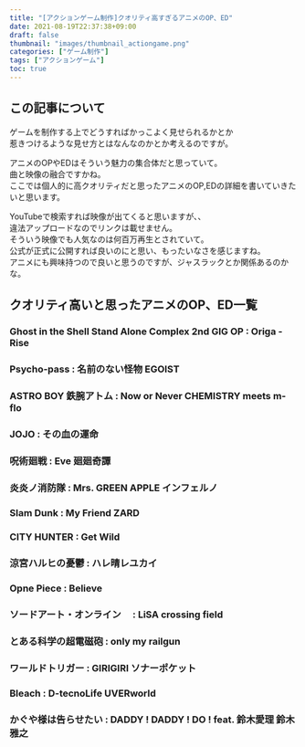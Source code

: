 ```yaml
---
title: "[アクションゲーム制作]クオリティ高すぎるアニメのOP、ED"
date: 2021-08-19T22:37:38+09:00
draft: false
thumbnail: "images/thumbnail_actiongame.png"
categories: ["ゲーム制作"]
tags: ["アクションゲーム"]
toc: true
---
```


## この記事について
ゲームを制作する上でどうすればかっこよく見せられるかとか  
惹きつけるような見せ方とはなんなのかとか考えるのですが。  
  
アニメのOPやEDはそういう魅力の集合体だと思っていて。  
曲と映像の融合ですかね。  
ここでは個人的に高クオリティだと思ったアニメのOP,EDの詳細を書いていきたいと思います。  
  
YouTubeで検索すれば映像が出てくると思いますが、、  
違法アップロードなのでリンクは載せません。  
そういう映像でも人気なのは何百万再生とされていて。  
公式が正式に公開すれば良いのにと思い、もったいなさを感じますね。  
アニメにも興味持つので良いと思うのですが、ジャスラックとか関係あるのかな。  
  

## クオリティ高いと思ったアニメのOP、ED一覧

### Ghost in the Shell Stand Alone Complex 2nd GIG OP : Origa - Rise
  


### Psycho-pass : 名前のない怪物 EGOIST
  

### ASTRO BOY 鉄腕アトム : Now or Never CHEMISTRY meets m-flo
  

### JOJO : その血の運命

### 呪術廻戦 : Eve 廻廻奇譚

### 炎炎ノ消防隊 : Mrs. GREEN APPLE インフェルノ

### Slam Dunk : My Friend ZARD

### CITY HUNTER : Get Wild

### 涼宮ハルヒの憂鬱 : ハレ晴レユカイ

### Opne Piece : Believe

### ソードアート・オンライン　 : LiSA crossing field

### とある科学の超電磁砲 : only my railgun

### ワールドトリガー : GIRIGIRI ソナーポケット

### Bleach : D-tecnoLife UVERworld

### かぐや様は告らせたい : DADDY ! DADDY ! DO ! feat. 鈴木愛理 鈴木 雅之

